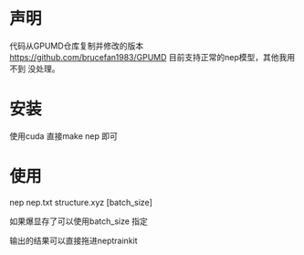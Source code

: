 # 声明
代码从GPUMD仓库复制并修改的版本
https://github.com/brucefan1983/GPUMD
目前支持正常的nep模型，其他我用不到 没处理。
# 安装
使用cuda 直接make nep 即可
# 使用
nep nep.txt structure.xyz [batch_size]

如果爆显存了可以使用batch_size 指定

输出的结果可以直接拖进neptrainkit
